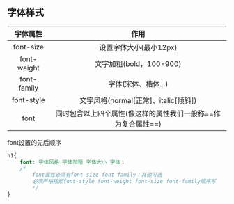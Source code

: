 ## 字体样式

|  字体属性   |                             作用                             |
| :---------: | :----------------------------------------------------------: |
|  font-size  |                    设置字体大小(最小12px)                    |
| font-weight |                   文字加粗(bold，100-900)                    |
| font-family |                     字体(宋体、楷体...)                      |
| font-style  |             文字风格(normal[正常]、italic[倾斜])             |
|    font     | 同时包含以上四个属性(像这样的属性我们一般称==作为复合属性==) |

font设置的先后顺序

```css
h1{  
    font: 字体风格 字体加粗 字体大小 字体；
    /* 
        font属性必须有font-size font-family；其他可选
        必须严格按照font-style font-weight font-size font-family顺序写
        */    
}
```

